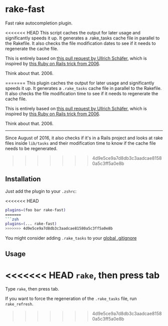 # rake-fast

Fast rake autocompletion plugin.

<<<<<<< HEAD
This script caches the output for later usage and significantly speeds it up. It generates a .rake_tasks cache file in parallel to the Rakefile. It also checks the file modification dates to see if it needs to regenerate the cache file.

This is entirely based on [this pull request by Ullrich Schäfer](https://github.com/robb/.dotfiles/pull/10/), which is inspired by [this Ruby on Rails trick from 2006](http://weblog.rubyonrails.org/2006/3/9/fast-rake-task-completion-for-zsh/).

Think about that. 2006.

=======
This plugin caches the output for later usage and significantly speeds it up.
It generates a `.rake_tasks` cache file in parallel to the Rakefile. It also
checks the file modification time to see if it needs to regenerate the cache
file.

This is entirely based on [this pull request by Ullrich Schäfer](https://github.com/robb/.dotfiles/pull/10/),
which is inspired by [this Ruby on Rails trick from 2006](https://weblog.rubyonrails.org/2006/3/9/fast-rake-task-completion-for-zsh/).

Think about that. 2006.

----------

Since August of 2016, it also checks if it's in a Rails project and looks at
rake files inside `lib/tasks` and their modification time to know if the
cache file needs to be regenerated.

>>>>>>> 4d9e5ce9a7d8db3c3aadcae81580a5c3ff5a0e8b
## Installation

Just add the plugin to your `.zshrc`:

<<<<<<< HEAD
```bash
plugins=(foo bar rake-fast)
=======
```zsh
plugins=(... rake-fast)
>>>>>>> 4d9e5ce9a7d8db3c3aadcae81580a5c3ff5a0e8b
```

You might consider adding `.rake_tasks` to your [global .gitignore](https://help.github.com/articles/ignoring-files#global-gitignore)

## Usage

<<<<<<< HEAD
`rake`, then press tab
=======
Type `rake`, then press tab.

If you want to force the regeneration of the `.rake_tasks` file, run `rake_refresh`.
>>>>>>> 4d9e5ce9a7d8db3c3aadcae81580a5c3ff5a0e8b
